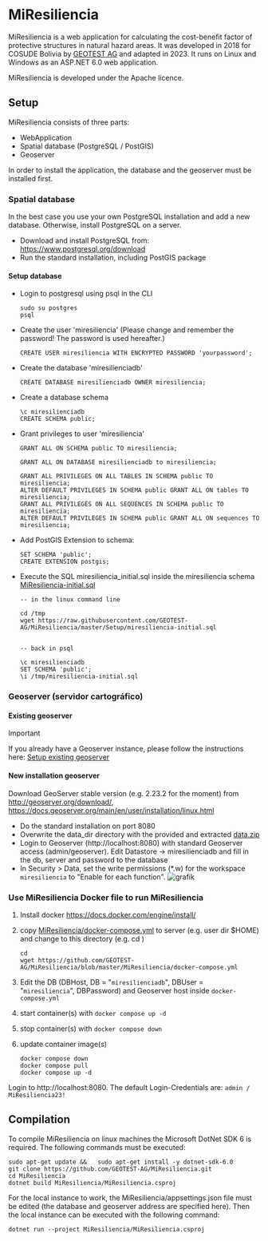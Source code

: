 # MiResiliencia

MiResiliencia is a web application for calculating the cost-benefit factor of protective structures in natural hazard areas. It was developed in 2018 for COSUDE Bolivia by [GEOTEST AG](https://www.geotest.ch) and adapted in 2023. It runs on Linux and Windows as an ASP.NET 6.0 web application.

MiResiliencia is developed under the Apache licence.


## Setup

MiResiliencia consists of three parts:
- WebApplication
- Spatial database (PostgreSQL / PostGIS)
- Geoserver

In order to install the application, the database and the geoserver must be installed first.

### Spatial database
In the best case you use your own PostgreSQL installation and add a new database. 
Otherwise, install PostgreSQL on a server.
- Download and install PostgreSQL from: https://www.postgresql.org/download
- Run the standard installation, including PostGIS package
 
#### Setup database ####
- Login to postgresql using psql in the CLI
	```
 	sudo su postgres
 	psql
 	```
- Create the user 'miresiliencia' (Please change and remember the password! The password is used hereafter.)
	```
	CREATE USER miresiliencia WITH ENCRYPTED PASSWORD 'yourpassword';
	```
- Create the database 'miresilienciadb'
	```
	CREATE DATABASE miresilienciadb OWNER miresiliencia;
	```
- Create a database schema
	```
	\c miresilienciadb
	CREATE SCHEMA public;
	```
- Grant privileges to user 'miresiliencia'
	```
	GRANT ALL ON SCHEMA public TO miresiliencia;

	GRANT ALL ON DATABASE miresilienciadb to miresiliencia;

	GRANT ALL PRIVILEGES ON ALL TABLES IN SCHEMA public TO miresiliencia;
	ALTER DEFAULT PRIVILEGES IN SCHEMA public GRANT ALL ON tables TO miresiliencia;
	GRANT ALL PRIVILEGES ON ALL SEQUENCES IN SCHEMA public TO miresiliencia;
	ALTER DEFAULT PRIVILEGES IN SCHEMA public GRANT ALL ON sequences TO miresiliencia;
	``` 
- Add PostGIS Extension to schema: 
	```
 	SET SCHEMA 'public';
	CREATE EXTENSION postgis;
 	```
- Execute the SQL miresiliencia_initial.sql inside the miresiliencia schema [MiResiliencia-initial.sql](https://github.com/GEOTEST-AG/MiResiliencia/blob/master/Setup/miresiliencia-initial.sql)
	```
 	-- in the linux command line
 
 	cd /tmp
	wget https://raw.githubusercontent.com/GEOTEST-AG/MiResiliencia/master/Setup/miresiliencia-initial.sql


 	-- back in psql
 
 	\c miresilienciadb
 	SET SCHEMA 'public';
 	\i /tmp/miresiliencia-initial.sql
	
 	```

### Geoserver (servidor cartográfico)

#### Existing geoserver

> [!IMPORTANT] 
> If you already have a Geoserver instance, please follow the instructions here: [Setup existing geoserver](https://github.com/GEOTEST-AG/MiResiliencia/blob/master/Setup/geoserver_setup.md)


#### New installation geoserver
Download GeoServer stable version (e.g. 2.23.2 for the moment) from http://geoserver.org/download/, https://docs.geoserver.org/main/en/user/installation/linux.html
- Do the standard installation on port 8080
- Overwrite the data_dir directory with the provided and extracted [data.zip](https://github.com/GEOTEST-AG/MiResiliencia/blob/master/Setup/data.zip)
- Login to Geoserver (http://localhost:8080) with standard Geoserver access (admin/geoserver). Edit Datastore -> miresilienciadb and fill in the db, server and password to the database
- In Security > Data, set the write permissions (*.w) for the workspace ```miresiliencia``` to "Enable for each function".
	![grafik](https://github.com/GEOTEST-AG/MiResiliencia/assets/68429061/d8dc095f-faca-4e8c-9e62-affaa46eaa7c)

### Use MiResiliencia Docker file to run MiResiliencia

1. Install docker https://docs.docker.com/engine/install/

2. copy [MiResiliencia/docker-compose.yml](https://github.com/GEOTEST-AG/MiResiliencia/blob/master/MiResiliencia/docker-compose.yml) to server (e.g. user dir  $HOME) and change to this directory (e.g. cd )
	```
 	cd 
	wget https://github.com/GEOTEST-AG/MiResiliencia/blob/master/MiResiliencia/docker-compose.yml
	```
3. Edit the DB (DBHost, DB = "`miresilienciadb`", DBUser = "`miresiliencia`", DBPassword) and Geoserver host inside `docker-compose.yml`

3. start container(s) with
		```docker compose up -d ```

4. stop container(s) with 
		```docker compose down```

5. update container image(s)
	```
	docker compose down
	docker compose pull
	docker compose up -d
	```

Login to http://localhost:8080. The default Login-Credentials are: ```admin / MiResiliencia23!```

## Compilation
To compile MiResiliencia on linux machines the Microsoft DotNet SDK 6 is required.  The following commands must be executed:

    sudo apt-get update &&   sudo apt-get install -y dotnet-sdk-6.0
    git clone https://github.com/GEOTEST-AG/MiResiliencia.git
    cd MiResiliencia
    dotnet build MiResiliencia/MiResiliencia.csproj
For the local instance to work, the MiResiliencia/appsettings.json file must be edited (the database and geoserver address are specified here). Then the local instance can be executed with the following command:

    dotnet run --project MiResiliencia/MiResiliencia.csproj
    

